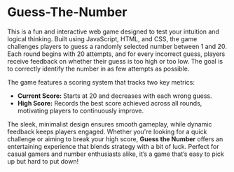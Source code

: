 # Guess-The-Number

This is a fun and interactive web game designed to test your intuition and logical thinking. Built using JavaScript, HTML, and CSS, the game challenges players to guess a randomly selected number between 1 and 20. Each round begins with 20 attempts, and for every incorrect guess, players receive feedback on whether their guess is too high or too low. The goal is to correctly identify the number in as few attempts as possible.

The game features a scoring system that tracks two key metrics:  
- **Current Score:** Starts at 20 and decreases with each wrong guess.  
- **High Score:** Records the best score achieved across all rounds, motivating players to continuously improve.  

The sleek, minimalist design ensures smooth gameplay, while dynamic feedback keeps players engaged. Whether you're looking for a quick challenge or aiming to break your high score, **Guess the Number** offers an entertaining experience that blends strategy with a bit of luck. Perfect for casual gamers and number enthusiasts alike, it’s a game that’s easy to pick up but hard to put down!
